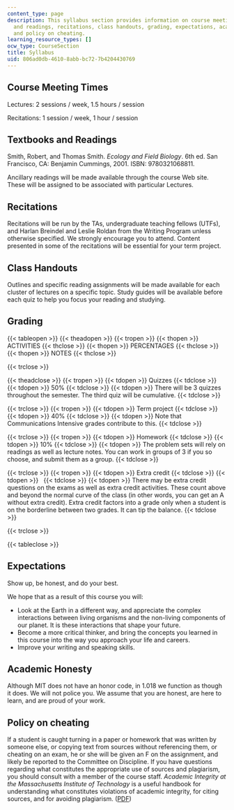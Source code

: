 ```yaml
---
content_type: page
description: This syllabus section provides information on course meeting times, textbooks
  and readings, recitations, class handouts, grading, expectations, academic honesty,
  and policy on cheating.
learning_resource_types: []
ocw_type: CourseSection
title: Syllabus
uid: 806ad0db-4610-8abb-bc72-7b4204430769
---
```


Course Meeting Times
--------------------

Lectures: 2 sessions / week, 1.5 hours / session

Recitations: 1 session / week, 1 hour / session

Textbooks and Readings
----------------------

Smith, Robert, and Thomas Smith. _Ecology and Field Biology_. 6th ed. San Francisco, CA: Benjamin Cummings, 2001. ISBN: 9780321068811.

Ancillary readings will be made available through the course Web site. These will be assigned to be associated with particular Lectures.

Recitations
-----------

Recitations will be run by the TAs, undergraduate teaching fellows (UTFs), and Harlan Breindel and Leslie Roldan from the Writing Program unless otherwise specified. We strongly encourage you to attend. Content presented in some of the recitations will be essential for your term project.

Class Handouts
--------------

Outlines and specific reading assignments will be made available for each cluster of lectures on a specific topic. Study guides will be available before each quiz to help you focus your reading and studying.

Grading
-------

{{< tableopen >}}
{{< theadopen >}}
{{< tropen >}}
{{< thopen >}}
ACTIVITIES
{{< thclose >}}
{{< thopen >}}
PERCENTAGES
{{< thclose >}}
{{< thopen >}}
NOTES
{{< thclose >}}

{{< trclose >}}

{{< theadclose >}}
{{< tropen >}}
{{< tdopen >}}
Quizzes
{{< tdclose >}}
{{< tdopen >}}
50%
{{< tdclose >}}
{{< tdopen >}}
There will be 3 quizzes throughout the semester. The third quiz will be cumulative.
{{< tdclose >}}

{{< trclose >}}
{{< tropen >}}
{{< tdopen >}}
Term project
{{< tdclose >}}
{{< tdopen >}}
40%
{{< tdclose >}}
{{< tdopen >}}
Note that Communications Intensive grades contribute to this.
{{< tdclose >}}

{{< trclose >}}
{{< tropen >}}
{{< tdopen >}}
Homework
{{< tdclose >}}
{{< tdopen >}}
10%
{{< tdclose >}}
{{< tdopen >}}
The problem sets will rely on readings as well as lecture notes. You can work in groups of 3 if you so choose, and submit them as a group.
{{< tdclose >}}

{{< trclose >}}
{{< tropen >}}
{{< tdopen >}}
Extra credit
{{< tdclose >}}
{{< tdopen >}}
 
{{< tdclose >}}
{{< tdopen >}}
There may be extra credit questions on the exams as well as extra credit activities. These count above and beyond the normal curve of the class (in other words, you can get an A without extra credit). Extra credit factors into a grade only when a student is on the borderline between two grades. It can tip the balance.
{{< tdclose >}}

{{< trclose >}}

{{< tableclose >}}

Expectations
------------

Show up, be honest, and do your best.

We hope that as a result of this course you will:

*   Look at the Earth in a different way, and appreciate the complex interactions between living organisms and the non-living components of our planet. It is these interactions that shape your future.
*   Become a more critical thinker, and bring the concepts you learned in this course into the way you approach your life and careers.
*   Improve your writing and speaking skills.

Academic Honesty
----------------

Although MIT does not have an honor code, in 1.018 we function as though it does. We will not police you. We assume that you are honest, are here to learn, and are proud of your work.

Policy on cheating
------------------

If a student is caught turning in a paper or homework that was written by someone else, or copying text from sources without referencing them, or cheating on an exam, he or she will be given an F on the assignment, and likely be reported to the Committee on Discipline. If you have questions regarding what constitutes the appropriate use of sources and plagiarism, you should consult with a member of the course staff. _Academic Integrity at the Massachusetts Institute of Technology_ is a useful handbook for understanding what constitutes violations of academic integrity, for citing sources, and for avoiding plagiarism. ([PDF](http://web.mit.edu/academicintegrity/handbook/handbook.pdf))